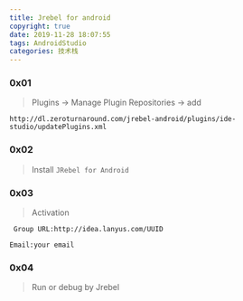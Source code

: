 ```yaml
---
title: Jrebel for android
copyright: true
date: 2019-11-28 18:07:55
tags: AndroidStudio
categories: 技术栈
---
```


### 0x01

> Plugins -> Manage Plugin Repositories -> add

`http://dl.zeroturnaround.com/jrebel-android/plugins/ide-studio/updatePlugins.xml`

### 0x02

> Install `JRebel for Android`

### 0x03

> Activation

` Group URL:http://idea.lanyus.com/UUID`

` Email:your email `

### 0x04

> Run or debug by Jrebel
